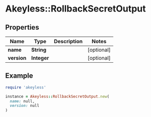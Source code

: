 # Akeyless::RollbackSecretOutput

## Properties

| Name | Type | Description | Notes |
| ---- | ---- | ----------- | ----- |
| **name** | **String** |  | [optional] |
| **version** | **Integer** |  | [optional] |

## Example

```ruby
require 'akeyless'

instance = Akeyless::RollbackSecretOutput.new(
  name: null,
  version: null
)
```


